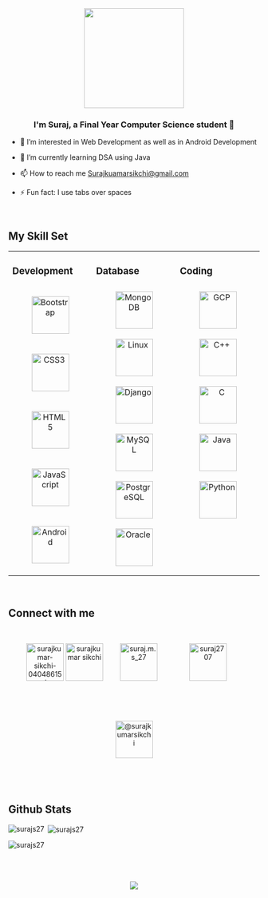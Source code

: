 <div align="center">
<img src="https://rishavanand.github.io/static/images/greetings.gif" align="center" height="200" width="" />
</div>  
  

### <div align="center">I'm Suraj, a  Final Year Computer Science student 👨‍</div>  
  

- 👀 I’m interested in Web Development as well as in Android Development  
  

- 🌱 I’m currently learning DSA using Java   
  

- 📫 How to reach me Surajkuamarsikchi@gmail.com  
  

- ⚡ Fun fact: I use tabs over spaces  
  

<br/>  


## My Skill Set  
<table><tr><td valign="top" width="33%">



### Development  
<div align="center">  
<img style="margin: 20px" src="https://profilinator.rishav.dev/skills-assets/bootstrap-plain.svg" alt="Bootstrap" height="75" />  
<img style="margin: 20px" src="https://profilinator.rishav.dev/skills-assets/css3-original-wordmark.svg" alt="CSS3" height="75" />  
<img style="margin: 20px" src="https://profilinator.rishav.dev/skills-assets/html5-original-wordmark.svg" alt="HTML5" height="75" />  
<img style="margin: 20px" src="https://profilinator.rishav.dev/skills-assets/javascript-original.svg" alt="JavaScript" height="75" />  
<img style="margin: 20px" src="https://profilinator.rishav.dev/skills-assets/android-original-wordmark.svg" alt="Android" height="75" />  
</div>

</td><td valign="top" width="33%">



### Database  
<div align="center">  
<img style="margin: 10px" src="https://profilinator.rishav.dev/skills-assets/mongodb-original-wordmark.svg" alt="MongoDB" height="75" />  
<img style="margin: 10px" src="https://profilinator.rishav.dev/skills-assets/linux-original.svg" alt="Linux" height="75" />  
<img style="margin: 10px" src="https://profilinator.rishav.dev/skills-assets/django-original.svg" alt="Django" height="75" />  
<img style="margin: 10px" src="https://profilinator.rishav.dev/skills-assets/mysql-original-wordmark.svg" alt="MySQL" height="75" />  
<img style="margin: 10px" src="https://profilinator.rishav.dev/skills-assets/postgresql-original-wordmark.svg" alt="PostgreSQL" height="75" />  
<img style="margin: 10px" src="https://profilinator.rishav.dev/skills-assets/oracle-original.svg" alt="Oracle" height="75" />  
</div>

</td><td valign="top" width="33%">



### Coding   
<div align="center">  
<img style="margin: 10px" src="https://profilinator.rishav.dev/skills-assets/google_cloud-icon.svg" alt="GCP" height="75" />  
<img style="margin: 10px" src="https://profilinator.rishav.dev/skills-assets/cplusplus-original.svg" alt="C++" height="75" />  
<img style="margin: 10px" src="https://profilinator.rishav.dev/skills-assets/c-original.svg" alt="C" height="75" />  
<img style="margin: 10px" src="https://profilinator.rishav.dev/skills-assets/java-original-wordmark.svg" alt="Java" height="75" />  
<img style="margin: 10px" src="https://profilinator.rishav.dev/skills-assets/python-original.svg" alt="Python" height="75" />  
</div>

</td></tr></table>  

<br/>  


## Connect with me  
<div align="center">

<a href="https://linkedin.com/in/surajkumar-sikchi-040486154" target="blank"><img style="margin-bottom: 50px;"  src="https://raw.githubusercontent.com/rahuldkjain/github-profile-readme-generator/master/src/images/icons/Social/linked-in-alt.svg" alt="surajkumar-sikchi-040486154" height="75" width="75" /></a>
<a href="https://fb.com/surajkumar sikchi" target="blank"><img style="margin-bottom: 5px;"  src="https://raw.githubusercontent.com/rahuldkjain/github-profile-readme-generator/master/src/images/icons/Social/facebook.svg" alt="surajkumar sikchi" height="75" width="75" /></a>
<a href="https://instagram.com/suraj.m.s_27" target="blank"><img style="margin: 30px" src="https://raw.githubusercontent.com/rahuldkjain/github-profile-readme-generator/master/src/images/icons/Social/instagram.svg" alt="suraj.m.s_27" height="75" width="75" /></a>
<a href="https://www.codechef.com/users/suraj2707" target="blank"><img style="margin: 30px"  src="https://cdn.jsdelivr.net/npm/simple-icons@3.1.0/icons/codechef.svg" alt="suraj2707" height="75" width="75" /></a>
<a href="https://www.hackerrank.com/@surajkumarsikchi" target="blank"><img style="margin: 30px"  src="https://raw.githubusercontent.com/rahuldkjain/github-profile-readme-generator/master/src/images/icons/Social/hackerrank.svg" alt="@surajkumarsikchi" height="75" width="75" /></a>
</div>

<br/>  


## Github Stats  
<p><img align="left" src="https://github-readme-stats.vercel.app/api/top-langs?username=surajs27&show_icons=true&locale=en&layout=compact" alt="surajs27" /></p>

<p>&nbsp;<img align="center" src="https://github-readme-stats.vercel.app/api?username=surajs27&show_icons=true&locale=en" alt="surajs27" /></p>

<p><img align="center" src="https://github-readme-streak-stats.herokuapp.com/?user=surajs27&" alt="surajs27" /></p>
<br/>  



<br/>  

  

<br/>  

<div align="center">
<img src="https://komarev.com/ghpvc/?username=SurajS27&&style=flat-square" align="center" />
</div>  
  

<br/>  


<br />
